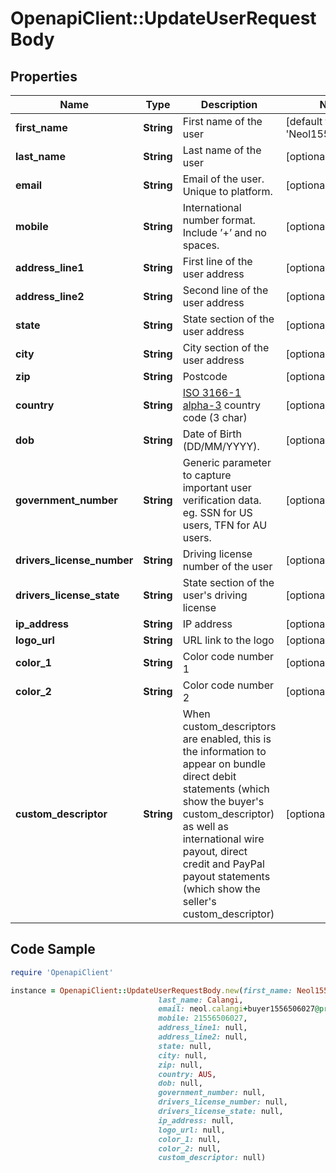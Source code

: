 # OpenapiClient::UpdateUserRequestBody

## Properties

Name | Type | Description | Notes
------------ | ------------- | ------------- | -------------
**first_name** | **String** | First name of the user | [default to &#39;Neol1556506027&#39;]
**last_name** | **String** | Last name of the user | [optional] 
**email** | **String** | Email of the user. Unique to platform. | [optional] 
**mobile** | **String** | International number format. Include ’+’ and no spaces. | [optional] 
**address_line1** | **String** | First line of the user address | [optional] 
**address_line2** | **String** | Second line of the user address | [optional] 
**state** | **String** | State section of the user address | [optional] 
**city** | **String** | City section of the user address | [optional] 
**zip** | **String** | Postcode | [optional] 
**country** | **String** | [ISO 3166-1 alpha-3](https://en.wikipedia.org/wiki/ISO_3166-1_alpha-3#Officially_assigned_code_elements) country code (3 char) | [optional] 
**dob** | **String** | Date of Birth (DD/MM/YYYY). | [optional] 
**government_number** | **String** | Generic parameter to capture important user verification data. eg. SSN for US users, TFN for AU users. | [optional] 
**drivers_license_number** | **String** | Driving license number of the user | [optional] 
**drivers_license_state** | **String** | State section of the user&#39;s driving license | [optional] 
**ip_address** | **String** | IP address | [optional] 
**logo_url** | **String** | URL link to the logo | [optional] 
**color_1** | **String** | Color code number 1 | [optional] 
**color_2** | **String** | Color code number 2 | [optional] 
**custom_descriptor** | **String** | When custom_descriptors are enabled, this is the information to appear on bundle direct debit statements (which show the buyer&#39;s custom_descriptor) as well as international wire payout, direct credit and PayPal payout statements (which show the seller&#39;s custom_descriptor) | [optional] 

## Code Sample

```ruby
require 'OpenapiClient'

instance = OpenapiClient::UpdateUserRequestBody.new(first_name: Neol1556506027,
                                 last_name: Calangi,
                                 email: neol.calangi+buyer1556506027@promisepay.com,
                                 mobile: 21556506027,
                                 address_line1: null,
                                 address_line2: null,
                                 state: null,
                                 city: null,
                                 zip: null,
                                 country: AUS,
                                 dob: null,
                                 government_number: null,
                                 drivers_license_number: null,
                                 drivers_license_state: null,
                                 ip_address: null,
                                 logo_url: null,
                                 color_1: null,
                                 color_2: null,
                                 custom_descriptor: null)
```


